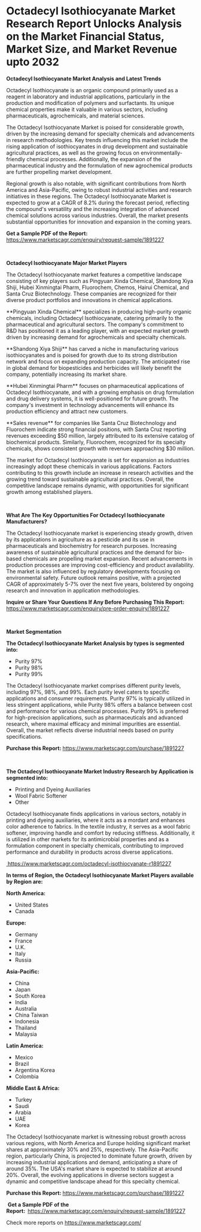<p><h1>Octadecyl Isothiocyanate Market Research Report Unlocks Analysis on the Market Financial Status, Market Size, and Market Revenue upto 2032</h1></p><p><strong>Octadecyl Isothiocyanate Market Analysis and Latest Trends</strong></p>
<p><p>Octadecyl Isothiocyanate is an organic compound primarily used as a reagent in laboratory and industrial applications, particularly in the production and modification of polymers and surfactants. Its unique chemical properties make it valuable in various sectors, including pharmaceuticals, agrochemicals, and material sciences.</p><p>The Octadecyl Isothiocyanate Market is poised for considerable growth, driven by the increasing demand for specialty chemicals and advancements in research methodologies. Key trends influencing this market include the rising application of isothiocyanates in drug development and sustainable agricultural practices, as well as the growing focus on environmentally-friendly chemical processes. Additionally, the expansion of the pharmaceutical industry and the formulation of new agrochemical products are further propelling market development.</p><p>Regional growth is also notable, with significant contributions from North America and Asia-Pacific, owing to robust industrial activities and research initiatives in these regions. The Octadecyl Isothiocyanate Market is expected to grow at a CAGR of 8.2% during the forecast period, reflecting the compound's versatility and the increasing integration of advanced chemical solutions across various industries. Overall, the market presents substantial opportunities for innovation and expansion in the coming years.</p></p>
<p><strong>Get a Sample PDF of the Report:&nbsp;</strong> <a href="https://www.marketscagr.com/enquiry/request-sample/1891227?utm_campaign=2294&utm_medium=2&utm_source=Github&utm_content=ia&utm_term=03042025&utm_id=octadecyl-isothiocyanate">https://www.marketscagr.com/enquiry/request-sample/1891227</a></p>
<p>&nbsp;</p>
<p><strong>Octadecyl Isothiocyanate Major Market Players</strong></p>
<p><p>The Octadecyl Isothiocyanate market features a competitive landscape consisting of key players such as Pingyuan Xinda Chemical, Shandong Xiya Shiji, Hubei Xinmingtai Pharm, Fluorochem, Chemos, Hairui Chemical, and Santa Cruz Biotechnology. These companies are recognized for their diverse product portfolios and innovations in chemical applications.</p><p>**Pingyuan Xinda Chemical** specializes in producing high-purity organic chemicals, including Octadecyl Isothiocyanate, catering primarily to the pharmaceutical and agricultural sectors. The company's commitment to R&D has positioned it as a leading player, with an expected market growth driven by increasing demand for agrochemicals and specialty chemicals. </p><p>**Shandong Xiya Shiji** has carved a niche in manufacturing various isothiocyanates and is poised for growth due to its strong distribution network and focus on expanding production capacity. The anticipated rise in global demand for biopesticides and herbicides will likely benefit the company, potentially increasing its market share.</p><p>**Hubei Xinmingtai Pharm** focuses on pharmaceutical applications of Octadecyl Isothiocyanate, and with a growing emphasis on drug formulation and drug delivery systems, it is well-positioned for future growth. The company's investment in technology advancements will enhance its production efficiency and attract new customers.</p><p>**Sales revenue** for companies like Santa Cruz Biotechnology and Fluorochem indicate strong financial positions, with Santa Cruz reporting revenues exceeding $50 million, largely attributed to its extensive catalog of biochemical products. Similarly, Fluorochem, recognized for its specialty chemicals, shows consistent growth with revenues approaching $30 million.</p><p>The market for Octadecyl Isothiocyanate is set for expansion as industries increasingly adopt these chemicals in various applications. Factors contributing to this growth include an increase in research activities and the growing trend toward sustainable agricultural practices. Overall, the competitive landscape remains dynamic, with opportunities for significant growth among established players.</p></p>
<p>&nbsp;</p>
<p><strong>What Are The Key Opportunities For Octadecyl Isothiocyanate Manufacturers?</strong></p>
<p><p>The Octadecyl Isothiocyanate market is experiencing steady growth, driven by its applications in agriculture as a pesticide and its use in pharmaceuticals and biochemistry for research purposes. Increasing awareness of sustainable agricultural practices and the demand for bio-based chemicals are propelling market expansion. Recent advancements in production processes are improving cost-efficiency and product availability. The market is also influenced by regulatory developments focusing on environmental safety. Future outlook remains positive, with a projected CAGR of approximately 5-7% over the next five years, bolstered by ongoing research and innovation in application methodologies.</p></p>
<p><strong>Inquire or Share Your Questions If Any Before Purchasing This Report:</strong> <a href="https://www.marketscagr.com/enquiry/pre-order-enquiry/1891227?utm_campaign=2294&utm_medium=2&utm_source=Github&utm_content=ia&utm_term=03042025&utm_id=octadecyl-isothiocyanate">https://www.marketscagr.com/enquiry/pre-order-enquiry/1891227</a></p>
<p>&nbsp;</p>
<p><strong>Market Segmentation</strong></p>
<p><strong>The Octadecyl Isothiocyanate Market Analysis by types is segmented into:</strong></p>
<p><ul><li>Purity 97%</li><li>Purity 98%</li><li>Purity 99%</li></ul></p>
<p><p>The Octadecyl Isothiocyanate market comprises different purity levels, including 97%, 98%, and 99%. Each purity level caters to specific applications and consumer requirements. Purity 97% is typically utilized in less stringent applications, while Purity 98% offers a balance between cost and performance for various chemical processes. Purity 99% is preferred for high-precision applications, such as pharmaceuticals and advanced research, where maximal efficacy and minimal impurities are essential. Overall, the market reflects diverse industrial needs based on purity specifications.</p></p>
<p><strong>Purchase this Report:&nbsp;</strong><a href="https://www.marketscagr.com/purchase/1891227?utm_campaign=2294&utm_medium=2&utm_source=Github&utm_content=ia&utm_term=03042025&utm_id=octadecyl-isothiocyanate">https://www.marketscagr.com/purchase/1891227</a></p>
<p>&nbsp;</p>
<p><strong>The Octadecyl Isothiocyanate Market Industry Research by Application is segmented into:</strong></p>
<p><ul><li>Printing and Dyeing Auxiliaries</li><li>Wool Fabric Softener</li><li>Other</li></ul></p>
<p><p>Octadecyl Isothiocyanate finds applications in various sectors, notably in printing and dyeing auxiliaries, where it acts as a mordant and enhances color adherence to fabrics. In the textile industry, it serves as a wool fabric softener, improving handle and comfort by reducing stiffness. Additionally, it is utilized in other markets for its antimicrobial properties and as a formulation component in specialty chemicals, contributing to improved performance and durability in products across diverse applications.</p></p>
<p><a href="https://www.marketscagr.com/octadecyl-isothiocyanate-r1891227?utm_campaign=2294&utm_medium=2&utm_source=Github&utm_content=ia&utm_term=03042025&utm_id=octadecyl-isothiocyanate">&nbsp;https://www.marketscagr.com/octadecyl-isothiocyanate-r1891227</a></p>
<p><strong>In terms of Region, the Octadecyl Isothiocyanate Market Players available by Region are:</strong></p>
<p>
    <p> <strong> North America: </strong>
        <ul>
            <li>United States</li>
            <li>Canada</li>
        </ul>
        </p> 
    <p> <strong> Europe: </strong>
        <ul>
            <li>Germany</li>
            <li>France</li>
            <li>U.K.</li>
            <li>Italy</li>
            <li>Russia</li>
        </ul>
        </p> 
    <p> <strong> Asia-Pacific: </strong>
        <ul>
            <li>China</li>
            <li>Japan</li>
            <li>South Korea</li>
            <li>India</li>
            <li>Australia</li>
            <li>China Taiwan</li>
            <li>Indonesia</li>
            <li>Thailand</li>
            <li>Malaysia</li>
        </ul>
        </p> 
    <p> <strong> Latin America: </strong>
        <ul>
            <li>Mexico</li>
            <li>Brazil</li>
            <li>Argentina Korea</li>
            <li>Colombia</li>
        </ul>
        </p> 
    <p> <strong> Middle East & Africa: </strong>
        <ul>
            <li>Turkey</li>
            <li>Saudi</li>
            <li>Arabia</li>
            <li>UAE</li>
            <li>Korea</li>
        </ul>
    </p>
    </p>
<p><p>The Octadecyl Isothiocyanate market is witnessing robust growth across various regions, with North America and Europe holding significant market shares at approximately 30% and 25%, respectively. The Asia-Pacific region, particularly China, is projected to dominate future growth, driven by increasing industrial applications and demand, anticipating a share of around 35%. The USA's market share is expected to stabilize at around 20%. Overall, the evolving applications in diverse sectors suggest a dynamic and competitive landscape ahead for this specialty chemical.</p></p>
<p><strong>Purchase this Report: </strong><a href="https://www.marketscagr.com/purchase/1891227?utm_campaign=2294&utm_medium=2&utm_source=Github&utm_content=ia&utm_term=03042025&utm_id=octadecyl-isothiocyanate">https://www.marketscagr.com/purchase/1891227</a></p>
<p>&nbsp;<strong>Get a Sample PDF of the Report:&nbsp;&nbsp;</strong><a href="https://www.marketscagr.com/enquiry/request-sample/1891227?utm_campaign=2294&utm_medium=2&utm_source=Github&utm_content=ia&utm_term=03042025&utm_id=octadecyl-isothiocyanate">https://www.marketscagr.com/enquiry/request-sample/1891227</a></p>
<p><strong></strong></p>
<p>Check more reports on <a href="https://www.marketscagr.com/?utm_campaign=2294&utm_medium=2&utm_source=Github&utm_content=ia&utm_term=03042025&utm_id=octadecyl-isothiocyanate">https://www.marketscagr.com/</a></p>